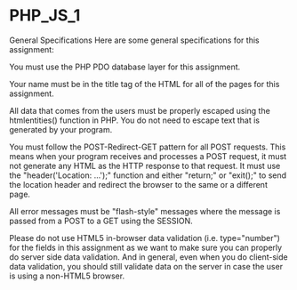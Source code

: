 # PHP_JS_1
General Specifications
Here are some general specifications for this assignment:

You must use the PHP PDO database layer for this assignment.

Your name must be in the title tag of the HTML for all of the pages for this assignment.

All data that comes from the users must be properly escaped using the htmlentities() function in PHP. You do not need to escape text that is generated by your program.

You must follow the POST-Redirect-GET pattern for all POST requests. This means when your program receives and processes a POST request, it must not generate any HTML as the HTTP response to that request. It must use the "header('Location: ...');" function and either "return;" or "exit();" to send the location header and redirect the browser to the same or a different page.

All error messages must be "flash-style" messages where the message is passed from a POST to a GET using the SESSION.

Please do not use HTML5 in-browser data validation (i.e. type="number") for the fields in this assignment as we want to make sure you can properly do server side data validation. And in general, even when you do client-side data validation, you should still validate data on the server in case the user is using a non-HTML5 browser.
